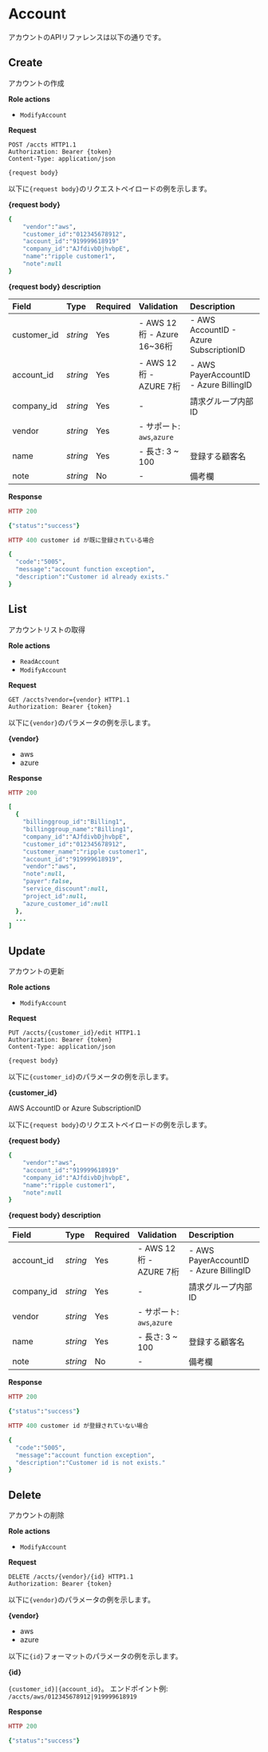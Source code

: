 # Account

アカウントのAPIリファレンスは以下の通りです。

## Create

アカウントの作成

**Role actions**

* `ModifyAccount`

**Request**

```http
POST /accts HTTP1.1
Authorization: Bearer {token}
Content-Type: application/json

{request body}
```

以下に`{request body}`のリクエストペイロードの例を示します。

**{request body}**

```ruby
{
    "vendor":"aws",
    "customer_id":"012345678912",
    "account_id":"919999618919"
    "company_id":"AJfdivbDjhvbpE",
    "name":"ripple customer1",
    "note":null
}
```

**{request body} description**

| Field | Type | Required | Validation | Description |
| :--- | :--- | :--- | :--- | :--- |
| customer\_id | _string_ | Yes | - AWS 12桁   - Azure 16~36桁 | - AWS AccountID   - Azure SubscriptionID |
| account\_id | _string_ | Yes | - AWS 12桁   - AZURE 7桁 | - AWS PayerAccountID   - Azure BillingID |
| company\_id | _string_ | Yes | - | 請求グループ内部ID |
| vendor | _string_ | Yes | - サポート: `aws`,`azure` |  |
| name | _string_ | Yes | - 長さ: 3 ~ 100 | 登録する顧客名 |
| note | _string_ | No | - | 備考欄 |

**Response**

```ruby
HTTP 200

{"status":"success"}

HTTP 400 customer id が既に登録されている場合

{
  "code":"5005",
  "message":"account function exception",
  "description":"Customer id already exists."
}
```

## List

アカウントリストの取得

**Role actions**

* `ReadAccount` 
* `ModifyAccount`

**Request**

```http
GET /accts?vendor={vendor} HTTP1.1
Authorization: Bearer {token}
```

以下に`{vendor}`のパラメータの例を示します。

**{vendor}**

* aws
* azure

**Response**

```ruby
HTTP 200

[
  {
    "billinggroup_id":"Billing1",
    "billinggroup_name":"Billing1",
    "company_id":"AJfdivbDjhvbpE",
    "customer_id":"012345678912",
    "customer_name":"ripple customer1",
    "account_id":"919999618919",
    "vendor":"aws",
    "note":null,
    "payer":false,
    "service_discount":null,
    "project_id":null,
    "azure_customer_id":null
  },
  ...
]
```

## Update

アカウントの更新

**Role actions**

* `ModifyAccount`

**Request**

```http
PUT /accts/{customer_id}/edit HTTP1.1
Authorization: Bearer {token}
Content-Type: application/json

{request body}
```

以下に`{customer_id}`のパラメータの例を示します。

**{customer\_id}**

AWS AccountID or Azure SubscriptionID

以下に`{request body}`のリクエストペイロードの例を示します。

**{request body}**

```ruby
{
    "vendor":"aws",
    "account_id":"919999618919"
    "company_id":"AJfdivbDjhvbpE",
    "name":"ripple customer1",
    "note":null
}
```

**{request body} description**

| Field | Type | Required | Validation | Description |
| :--- | :--- | :--- | :--- | :--- |
| account\_id | _string_ | Yes | - AWS 12桁   - AZURE 7桁 | - AWS PayerAccountID   - Azure BillingID |
| company\_id | _string_ | Yes | - | 請求グループ内部ID |
| vendor | _string_ | Yes | - サポート: `aws`,`azure` |  |
| name | _string_ | Yes | - 長さ: 3 ~ 100 | 登録する顧客名 |
| note | _string_ | No | - | 備考欄 |

**Response**

```ruby
HTTP 200

{"status":"success"}

HTTP 400 customer id が登録されていない場合

{
  "code":"5005",
  "message":"account function exception",
  "description":"Customer id is not exists."
}
```

## Delete

アカウントの削除

**Role actions**

* `ModifyAccount`

**Request**

```http
DELETE /accts/{vendor}/{id} HTTP1.1
Authorization: Bearer {token}
```

以下に`{vendor}`のパラメータの例を示します。

**{vendor}**

* aws
* azure

以下に`{id}`フォーマットのパラメータの例を示します。

**{id}**

`{customer_id}|{account_id}`。 エンドポイント例: `/accts/aws/012345678912|919999618919`

**Response**

```ruby
HTTP 200

{"status":"success"}
```

